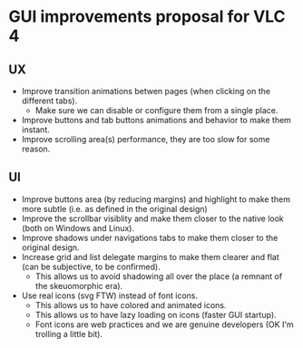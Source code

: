 # GUI improvements proposal for VLC 4

## UX
- Improve transition animations betwen pages (when clicking on the different tabs).
    - Make sure we can disable or configure them from a single place.
- Improve buttons and tab buttons animations and behavior to make them instant.
- Improve scrolling area(s) performance, they are too slow for some reason.

## UI
- Improve buttons area (by reducing margins) and highlight to make them more subtle (i.e. as defined in the original design)
- Improve the scrollbar visiblity and make them closer to the native look (both on Windows and Linux).
- Improve shadows under navigations tabs to make them closer to the original design.
- Increase grid and list delegate margins to make them clearer and flat (can be subjective, to be confirmed).
    - This allows us to avoid shadowing all over the place (a remnant of the skeuomorphic era).
- Use real icons (svg FTW) instead of font icons.
    - This allows us to have colored and animated icons.
    - This allows us to have lazy loading on icons (faster GUI startup).
    - Font icons are web practices and we are genuine developers (OK I'm trolling a little bit).
